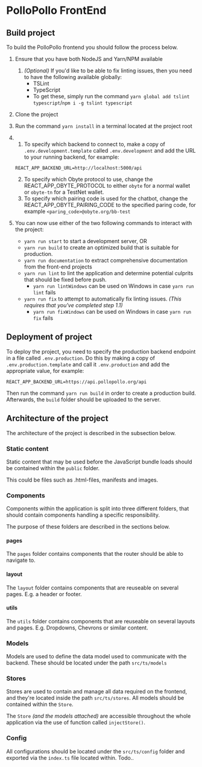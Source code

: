 # PolloPollo FrontEnd

## Build project

To build the PolloPollo frontend you should follow the process below.

1. Ensure that you have both NodeJS and Yarn/NPM available
   1. *(Optional)* If you'd like to be able to fix linting issues, then you need to have the following available globally:
        * TSLint
        * TypeScript
        * To get these, simply run the command `yarn global add tslint typescript`/`npm i -g tslint typescript`
2. Clone the project
3. Run the command `yarn install` in a terminal located at the project root
4. 
    1. To specify which backend to connect to, make a copy of `.env.development.template` called `.env.development` and add the URL to your running backend, for example:
    ```
    REACT_APP_BACKEND_URL=http://localhost:5000/api
    ```
    2. To specify which Obyte protocol to use, change the REACT_APP_OBYTE_PROTOCOL to either ```obyte``` for a normal wallet or ```obyte-tn``` for a TestNet wallet.
    3. To specify which pairing code is used for the chatbot, change the REACT_APP_OBYTE_PAIRING_CODE to the specified paring code, for example `<paring_code>@obyte.org/bb-test`

5. You can now use either of the two following commands to interact with the project:
   * `yarn run start` to start a development server, OR
   * `yarn run build` to create an optimized build that is suitable for production.
   * `yarn run documentation` to extract comprehensive documentation from the front-end projects
   * `yarn run lint` to lint the application and determine potential culprits that should be fixed before push.
     * `yarn run lintWindows` can be used on Windows in case `yarn run lint` fails
   * `yarn run fix` to attempt to automatically fix linting issues. *(This requires that you've completed step 1.1)*
     * `yarn run fixWindows` can be used on Windows in case `yarn run fix` fails

## Deployment of project

To deploy the project, you need to specify the production backend endpoint in a file called `.env.production`. Do this by making a copy of `.env.production.template` and call it `.env.production` and add the appropriate value, for example:

```
REACT_APP_BACKEND_URL=https://api.pollopollo.org/api
```

Then run the command `yarn run build` in order to create a production build. Afterwards, the `build` folder should be uploaded to the server.

## Architecture of the project

The architecture of the project is described in the subsection below.

### Static content

Static content that may be used before the JavaScript bundle loads should be
contained within the `public` folder.

This could be files such as .html-files, manifests and images.

### Components

Components within the application is split into three different folders, that
should contain components handling a specific responsibility.

The purpose of these folders are described in the sections below.

#### pages

The `pages` folder contains components that the router should be able to navigate to.

#### layout

The `layout` folder contains components that are reuseable on several pages. E.g.
a header or footer.

#### utils

The `utils` folder contains components that are reuseable on several layouts and pages.
E.g. Dropdowns, Chevrons or similar content.

### Models

Models are used to define the data model used to communicate with the backend.
These should be located under the path `src/ts/models`

### Stores

Stores are used to contain and manage all data required on the frontend, and they're
located inside the path `src/ts/stores`.
All models should be contained within the `Store`.

The `Store` *(and the models attached)* are accessible throughout the whole
application via the use of function called `injectStore()`.

### Config

All configurations should be located under the `src/ts/config` folder and exported
via the `index.ts` file located within.
Todo..
